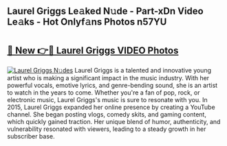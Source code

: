 ## Laurel Griggs Le𝚊ked N𝚞de - Part-xDn Video Le𝚊ks - Hot Onlyf𝚊ns Photos n57YU

# <h2><a href="http://ac38322.deff.icu/?id=Laurel+Griggs">🔗 New 👉🔴 Laurel Griggs VIDEO Photos</a></h2>

[![Laurel Griggs N𝚞des](https://i.imgur.com/rIISA9y.gif)](http://ac38322.deff.icu/?id=Laurel+Griggs)
Laurel Griggs is a talented and innovative young artist who is making a significant impact in the music industry. With her powerful vocals, emotive lyrics, and genre-bending sound, she is an artist to watch in the years to come. Whether you're a fan of pop, rock, or electronic music, Laurel Griggs's music is sure to resonate with you. In 2015, Laurel Griggs expanded her online presence by creating a YouTube channel. She began posting vlogs, comedy skits, and gaming content, which quickly gained traction. Her unique blend of humor, authenticity, and vulnerability resonated with viewers, leading to a steady growth in her subscriber base.
